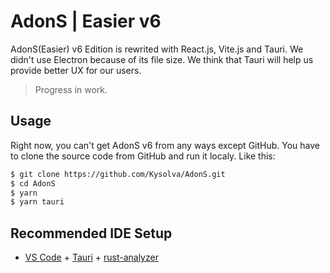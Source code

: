 # AdonS | Easier v6

AdonS(Easier) v6 Edition is rewrited with React.js, Vite.js and Tauri. We didn't use Electron because of its file size. We think that Tauri will help us provide better UX for our users.

> Progress in work.

## Usage

Right now, you can't get AdonS v6 from any ways except GitHub. You have to clone the source code from GitHub and run it localy. Like this:

```sh
$ git clone https://github.com/Kysolva/AdonS.git
$ cd AdonS
$ yarn
$ yarn tauri
```

## Recommended IDE Setup

- [VS Code](https://code.visualstudio.com/) + [Tauri](https://marketplace.visualstudio.com/items?itemName=tauri-apps.tauri-vscode) + [rust-analyzer](https://marketplace.visualstudio.com/items?itemName=rust-lang.rust-analyzer)
